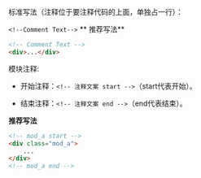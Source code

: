 
标准写法（注释位于要注释代码的上面，单独占一行）：

`<!--Comment Text-->`
** 推荐写法**
``` HTML
<!-- Comment Text -->
<div>...</div>
```


模块注释:

+ 开始注释：`<!-- 注释文案 start -->`（start代表开始）。

+ 结束注释：`<!-- 注释文案 end -->`（end代表结束）。

**推荐写法**
``` HTML
<!-- mod_a start -->	
<div class="mod_a">
    ...
</div>
<!-- mod_a end -->
```